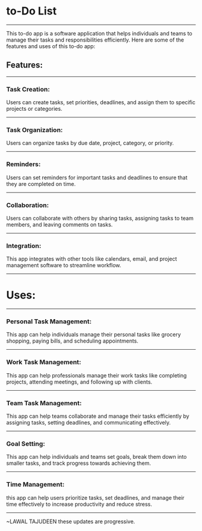 # to-Do List

---
This to-do app is a software application that helps individuals and teams to manage their tasks and responsibilities efficiently. 
Here are some of the features and uses of this to-do app:


## Features:
---

### Task Creation: 
Users can create tasks, set priorities, deadlines, and assign them to specific projects or categories.


---
### Task Organization: 
Users can organize tasks by due date, project, category, or priority.

---
### Reminders: 
Users can set reminders for important tasks and deadlines to ensure that they are completed on time.

---
### Collaboration: 
Users can collaborate with others by sharing tasks, assigning tasks to team members, and leaving comments on tasks.

---
### Integration: 
This app integrates with other tools like calendars, email, and project management software to streamline workflow.

---
# Uses:
---

### Personal Task Management: 
This app can help individuals manage their personal tasks like grocery shopping, paying bills, and scheduling appointments.

---
### Work Task Management: 
This app can help professionals manage their work tasks like completing projects, attending meetings, and following up with clients.

---
### Team Task Management: 
This app can help teams collaborate and manage their tasks efficiently by assigning tasks, setting deadlines, and communicating effectively.

---
### Goal Setting: 
This app can help individuals and teams set goals, break them down into smaller tasks, and track progress towards achieving them.

---
### Time Management: 
this app can help users prioritize tasks, set deadlines, and manage their time effectively to increase productivity and reduce stress.

---
~LAWAL TAJUDEEN
these updates are progressive.
